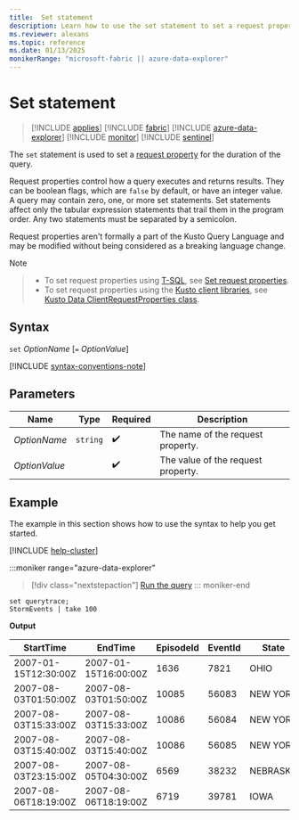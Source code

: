 ```yaml
---
title:  Set statement
description: Learn how to use the set statement to set a request property for the duration of the query.
ms.reviewer: alexans
ms.topic: reference
ms.date: 01/13/2025
monikerRange: "microsoft-fabric || azure-data-explorer"
---
```

# Set statement

> [!INCLUDE [applies](../includes/applies-to-version/applies.md)] [!INCLUDE [fabric](../includes/applies-to-version/fabric.md)] [!INCLUDE [azure-data-explorer](../includes/applies-to-version/azure-data-explorer.md)] [!INCLUDE [monitor](../includes/applies-to-version/monitor.md)] [!INCLUDE [sentinel](../includes/applies-to-version/sentinel.md)]

The `set` statement is used to set a [request property](../api/rest/request-properties.md) for the duration of the query.

Request properties control how a query executes and returns results. They can be boolean flags, which are `false` by default, or have an integer value. A query may contain zero, one, or more set statements. Set statements affect only the tabular expression statements that trail them in the program order. Any two statements must be separated by a semicolon.
  
Request properties aren't formally a part of the Kusto Query Language and may be modified without being considered as a breaking language change.

> [!NOTE]

> * To set request properties using [T-SQL](t-sql.md), see [Set request properties](t-sql.md#set-request-properties).
> * To set request properties using the [Kusto client libraries](../api/client-libraries.md), see [Kusto Data ClientRequestProperties class](../api/netfx/about-kusto-data.md).

## Syntax

`set` *OptionName* [`=` *OptionValue*]

[!INCLUDE [syntax-conventions-note](../includes/syntax-conventions-note.md)]

## Parameters

| Name | Type | Required | Description |
|--|--|--|--|
| *OptionName* | `string` |  :heavy_check_mark: | The name of the request property.|
| *OptionValue* | |  :heavy_check_mark: | The value of the request property.|

## Example

The example in this section shows how to use the syntax to help you get started.
	
[!INCLUDE [help-cluster](../includes/help-cluster-note.md)]

:::moniker range="azure-data-explorer"
> [!div class="nextstepaction"]
> <a href="https://dataexplorer.azure.com/clusters/help/databases/Samples?query=H4sIAAAAAAAAAytOLVEoLE0tqiwpSkxOteYKLskvynUtS80rKVaoUShJzE5VMDQwAAD531xtJgAAAA%3D%3D" target="_blank">Run the query</a>
::: moniker-end

```kusto
set querytrace;
StormEvents | take 100
```

**Output**

StartTime |	EndTime |EpisodeId |EventId	| State| EventType
|--|--|--|--|--|--|
2007-01-15T12:30:00Z | 2007-01-15T16:00:00Z | 1636 | 7821 | OHIO | Flood |
2007-08-03T01:50:00Z | 2007-08-03T01:50:00Z | 10085 | 56083 | NEW YORK | Thunderstorm Wind |
2007-08-03T15:33:00Z | 2007-08-03T15:33:00Z | 10086 | 56084 | NEW YORK | Hail |
2007-08-03T15:40:00Z | 2007-08-03T15:40:00Z | 10086 | 56085 | NEW YORK | Hail |
2007-08-03T23:15:00Z | 2007-08-05T04:30:00Z | 6569 | 38232 | NEBRASKA | Flood |
2007-08-06T18:19:00Z | 2007-08-06T18:19:00Z | 6719 | 39781 | IOWA | Thunderstorm Wind |
